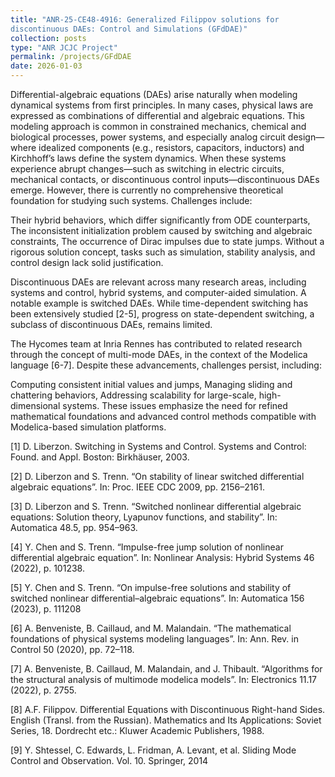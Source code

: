 ```yaml
---
title: "ANR-25-CE48-4916: Generalized Filippov solutions for
discontinuous DAEs: Control and Simulations (GFdDAE)"
collection: posts
type: "ANR JCJC Project"
permalink: /projects/GFdDAE
date: 2026-01-03
---
```




Differential-algebraic equations (DAEs) arise naturally when modeling dynamical systems from first principles. In many cases, physical laws are expressed as combinations of differential and algebraic equations. This modeling approach is common in constrained mechanics, chemical and biological processes, power systems, and especially analog circuit design—where idealized components (e.g., resistors, capacitors, inductors) and Kirchhoff’s laws define the system dynamics. When these systems experience abrupt changes—such as switching in electric circuits, mechanical contacts, or discontinuous control inputs—discontinuous DAEs emerge. However, there is currently no comprehensive theoretical foundation for studying such systems. Challenges include:

Their hybrid behaviors, which differ significantly from ODE counterparts,
The inconsistent initialization problem caused by switching and algebraic constraints,
The occurrence of Dirac impulses due to state jumps.
Without a rigorous solution concept, tasks such as simulation, stability analysis, and control design lack solid justification.

Discontinuous DAEs are relevant across many research areas, including systems and control, hybrid systems, and computer-aided simulation. A notable example is switched DAEs. While time-dependent switching has been extensively studied [2-5], progress on state-dependent switching, a subclass of discontinuous DAEs, remains limited.

The Hycomes team at Inria Rennes has contributed to related research through the concept of multi-mode DAEs, in the context of the Modelica language [6-7]. Despite these advancements, challenges persist, including:

Computing consistent initial values and jumps,
Managing sliding and chattering behaviors,
Addressing scalability for large-scale, high-dimensional systems.
These issues emphasize the need for refined mathematical foundations and advanced control methods compatible with Modelica-based simulation platforms.

 

[1] D. Liberzon. Switching in Systems and Control. Systems and Control: Found. and Appl. Boston: Birkhäuser, 2003.

[2] D. Liberzon and S. Trenn. “On stability of linear switched differential algebraic equations”. In: Proc. IEEE CDC 2009, pp. 2156–2161.

[3] D. Liberzon and S. Trenn. “Switched nonlinear differential algebraic equations: Solution theory, Lyapunov functions, and stability”. In: Automatica 48.5, pp. 954–963.

[4] Y. Chen and S. Trenn. “Impulse-free jump solution of nonlinear differential algebraic equation”. In: Nonlinear Analysis: Hybrid Systems 46 (2022), p. 101238.

[5] Y. Chen and S. Trenn. “On impulse-free solutions and stability of switched nonlinear differential–algebraic equations”. In: Automatica 156 (2023), p. 111208

[6] A. Benveniste, B. Caillaud, and M. Malandain. “The mathematical foundations of physical systems modeling languages”. In: Ann. Rev. in Control 50 (2020), pp. 72–118.

[7] A. Benveniste, B. Caillaud, M. Malandain, and J. Thibault. “Algorithms for the structural analysis of multimode modelica models”. In: Electronics 11.17 (2022), p. 2755.

[8] A.F. Filippov. Differential Equations with Discontinuous Right-hand Sides. English (Transl. from the Russian). Mathematics and Its Applications: Soviet Series, 18. Dordrecht etc.: Kluwer Academic Publishers, 1988.

[9] Y. Shtessel, C. Edwards, L. Fridman, A. Levant, et al. Sliding Mode Control and Observation. Vol. 10. Springer, 2014